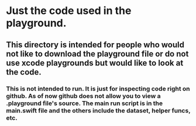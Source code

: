 # Just the code used in the playground.
## This directory is intended for people who would not like to download the playground file or do not use xcode playgrounds but would like to look at the code.
### This is not intended to run. It is just for inspecting code right on github. As of now github does not allow you to view a .playground file's source. The main run script is in the main.swift file and the others include the dataset, helper funcs, etc.
